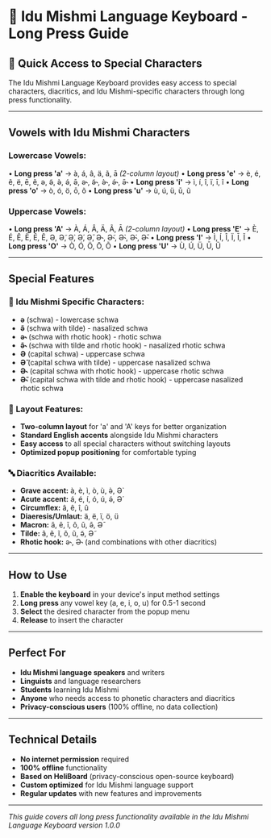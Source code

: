 # 📱 Idu Mishmi Language Keyboard - Long Press Guide

## 🌟 Quick Access to Special Characters

The Idu Mishmi Language Keyboard provides easy access to special characters, diacritics, and Idu Mishmi-specific characters through long press functionality.

---

## **Vowels with Idu Mishmi Characters**

### **Lowercase Vowels:**

• **Long press 'a'** → à, á, â, ä, ã, ā *(2-column layout)*
• **Long press 'e'** → è, é, ê, ë, ē, ẽ, ə, ə̃, ə̀, ə́, ə̄, ə˞, ə̃˞, ə̀˞, ə́˞, ə̄˞
• **Long press 'i'** → ì, í, î, ï, ī, ĩ
• **Long press 'o'** → ò, ó, ö, ō, õ
• **Long press 'u'** → ù, ú, ü, ū, ũ

### **Uppercase Vowels:**

• **Long press 'A'** → À, Á, Â, Ä, Ã, Ā *(2-column layout)*
• **Long press 'E'** → È, É, Ê, Ë, Ē, Ẽ, Ə, Ə̃, Ə̀, Ə́, Ə̄, Ə˞, Ə̃˞, Ə̀˞, Ə́˞, Ə̄˞
• **Long press 'I'** → Ì, Í, Î, Ï, Ī, Ĩ
• **Long press 'O'** → Ò, Ó, Ö, Ō, Õ
• **Long press 'U'** → Ù, Ú, Ü, Ū, Ũ

---

## **Special Features**

### **🎯 Idu Mishmi Specific Characters:**
- **ə** (schwa) - lowercase schwa
- **ə̃** (schwa with tilde) - nasalized schwa
- **ə˞** (schwa with rhotic hook) - rhotic schwa
- **ə̃˞** (schwa with tilde and rhotic hook) - nasalized rhotic schwa
- **Ə** (capital schwa) - uppercase schwa
- **Ə̃** (capital schwa with tilde) - uppercase nasalized schwa
- **Ə˞** (capital schwa with rhotic hook) - uppercase rhotic schwa
- **Ə̃˞** (capital schwa with tilde and rhotic hook) - uppercase nasalized rhotic schwa

### **🎨 Layout Features:**
- **Two-column layout** for 'a' and 'A' keys for better organization
- **Standard English accents** alongside Idu Mishmi characters
- **Easy access** to all special characters without switching layouts
- **Optimized popup positioning** for comfortable typing

### **🔤 Diacritics Available:**
- **Grave accent:** à, è, ì, ò, ù, ə̀, Ə̀
- **Acute accent:** á, é, í, ó, ú, ə́, Ə́
- **Circumflex:** â, ê, î, û
- **Diaeresis/Umlaut:** ä, ë, ï, ö, ü
- **Macron:** ā, ē, ī, ō, ū, ə̄, Ə̄
- **Tilde:** ã, ẽ, ĩ, õ, ũ, ə̃, Ə̃
- **Rhotic hook:** ə˞, Ə˞ (and combinations with other diacritics)

---

## **How to Use**

1. **Enable the keyboard** in your device's input method settings
2. **Long press** any vowel key (a, e, i, o, u) for 0.5-1 second
3. **Select** the desired character from the popup menu
4. **Release** to insert the character

---

## **Perfect For**

- **Idu Mishmi language speakers** and writers
- **Linguists** and language researchers
- **Students** learning Idu Mishmi
- **Anyone** who needs access to phonetic characters and diacritics
- **Privacy-conscious users** (100% offline, no data collection)

---

## **Technical Details**

- **No internet permission** required
- **100% offline** functionality
- **Based on HeliBoard** (privacy-conscious open-source keyboard)
- **Custom optimized** for Idu Mishmi language support
- **Regular updates** with new features and improvements

---

*This guide covers all long press functionality available in the Idu Mishmi Language Keyboard version 1.0.0*
